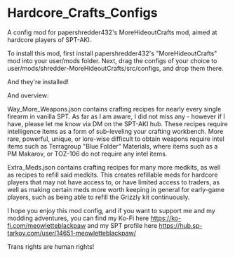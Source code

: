 # Hardcore_Crafts_Configs


A config mod for papershredder432's MoreHideoutCrafts mod, aimed at hardcore players of SPT-AKI.


To install this mod, first install papershredder432's "MoreHideoutCrafts" mod into your user/mods folder.
Next, drag the configs of your choice to user/mods/shredder-MoreHideoutCrafts/src/configs, and drop them there.

And they're installed!

And overview:

Way_More_Weapons.json contains crafting recipes for nearly every single firearm in vanilla SPT. As far as I am aware, I did not miss any - however if I have, please let me know via DM on the SPT-AKI hub.
These recipes require intelligence items as a form of sub-leveling your crafting workbench. More rare, powerful, unique, or lore-wise difficult to obtain weapons require intel items such as Terragroup "Blue Folder" Materials, where items such as a PM Makarov, or TOZ-106 do not require any intel items.



Extra_Meds.json contains crafting recipes for many more medkits, as well as recipes to refill said medkits. This creates refillable meds for hardcore players that may not have access to, or have limited access to traders, as well as making certain meds more worth keeping in general for early-game players, such as being able to refill the Grizzly kit continuously.



I hope you enjoy this mod config, and if you want to support me and my modding adventures, you can find my Ko-Fi here https://ko-fi.com/meowletteblackpaw and my SPT profile here https://hub.sp-tarkov.com/user/14651-meowletteblackpaw/






Trans rights are human rights! 
